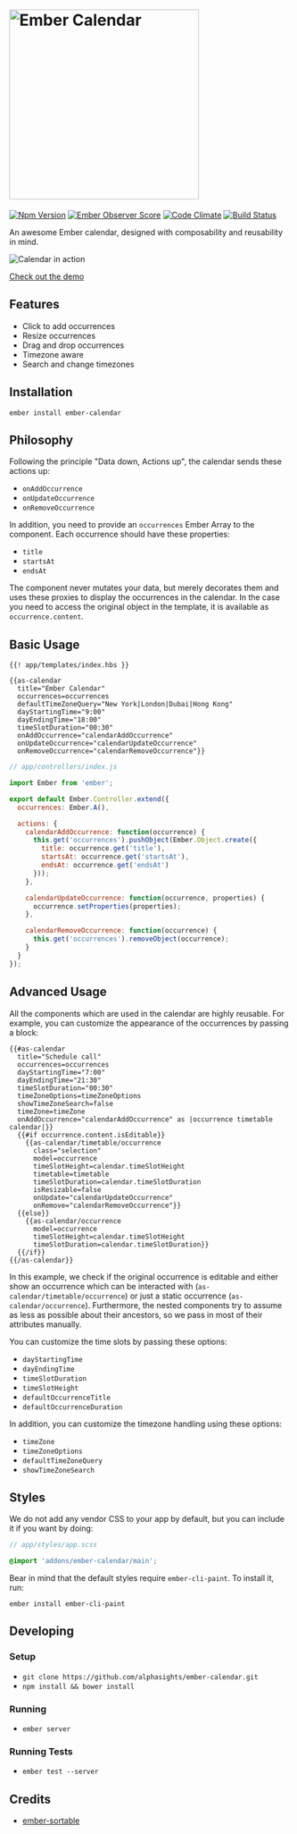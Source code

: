 <h1><img src="https://raw.githubusercontent.com/alphasights/ember-calendar/develop/images/logo.png" alt="Ember Calendar" width="340px"></h1>

[![Npm Version](https://badge.fury.io/js/ember-calendar.svg)](http://badge.fury.io/js/ember-calendar)
[![Ember Observer Score](http://emberobserver.com/badges/ember-calendar.svg)](http://emberobserver.com/addons/ember-calendar)
[![Code
Climate](https://codeclimate.com/github/alphasights/ember-calendar/badges/gpa.svg)](https://codeclimate.com/github/alphasights/ember-calendar)
[![Build Status](https://circleci.com/gh/alphasights/ember-calendar.svg?style=shield&circle-token=6fa581b50c5f8496cf26768394cf6c1d43dfb98e)](https://circleci.com/gh/alphasights/ember-calendar)

An awesome Ember calendar, designed with composability and reusability in mind.

![Calendar in
action](https://raw.githubusercontent.com/alphasights/ember-calendar/develop/images/calendar.png)

[Check out the demo](https://alphasights.github.io/ember-calendar/demo)

## Features

* Click to add occurrences
* Resize occurrences
* Drag and drop occurrences
* Timezone aware
* Search and change timezones

## Installation

`ember install ember-calendar`

## Philosophy

Following the principle "Data down, Actions up", the calendar sends these
actions up:

* `onAddOccurrence`
* `onUpdateOccurrence`
* `onRemoveOccurrence`

In addition, you need to provide an `occurrences` Ember Array to the component.
Each occurrence should have these properties:

* `title`
* `startsAt`
* `endsAt`

The component never mutates your data, but merely decorates them and uses these
proxies to display the occurrences in the calendar. In the case you need to access
the original object in the template, it is available as `occurrence.content`.

## Basic Usage

```htmlbars
{{! app/templates/index.hbs }}

{{as-calendar
  title="Ember Calendar"
  occurrences=occurrences
  defaultTimeZoneQuery="New York|London|Dubai|Hong Kong"
  dayStartingTime="9:00"
  dayEndingTime="18:00"
  timeSlotDuration="00:30"
  onAddOccurrence="calendarAddOccurrence"
  onUpdateOccurrence="calendarUpdateOccurrence"
  onRemoveOccurrence="calendarRemoveOccurrence"}}
```

```javascript
// app/controllers/index.js

import Ember from 'ember';

export default Ember.Controller.extend({
  occurrences: Ember.A(),

  actions: {
    calendarAddOccurrence: function(occurrence) {
      this.get('occurrences').pushObject(Ember.Object.create({
        title: occurrence.get('title'),
        startsAt: occurrence.get('startsAt'),
        endsAt: occurrence.get('endsAt')
      }));
    },

    calendarUpdateOccurrence: function(occurrence, properties) {
      occurrence.setProperties(properties);
    },

    calendarRemoveOccurrence: function(occurrence) {
      this.get('occurrences').removeObject(occurrence);
    }
  }
});
```

## Advanced Usage

All the components which are used in the calendar are highly reusable. For
example, you can customize the appearance of the occurrences by passing a block:

```htmlbars
{{#as-calendar
  title="Schedule call"
  occurrences=occurrences
  dayStartingTime="7:00"
  dayEndingTime="21:30"
  timeSlotDuration="00:30"
  timeZoneOptions=timeZoneOptions
  showTimeZoneSearch=false
  timeZone=timeZone
  onAddOccurrence="calendarAddOccurrence" as |occurrence timetable calendar|}}
  {{#if occurrence.content.isEditable}}
    {{as-calendar/timetable/occurrence
      class="selection"
      model=occurrence
      timeSlotHeight=calendar.timeSlotHeight
      timetable=timetable
      timeSlotDuration=calendar.timeSlotDuration
      isResizable=false
      onUpdate="calendarUpdateOccurrence"
      onRemove="calendarRemoveOccurrence"}}
  {{else}}
    {{as-calendar/occurrence
      model=occurrence
      timeSlotHeight=calendar.timeSlotHeight
      timeSlotDuration=calendar.timeSlotDuration}}
  {{/if}}
{{/as-calendar}}
```

In this example, we check if the original occurrence is editable and either show
an occurrence which can be interacted with (`as-calendar/timetable/occurrence`)
or just a static occurrence (`as-calendar/occurrence`). Furthermore, the nested
components try to assume as less as possible about their ancestors, so we pass
in most of their attributes manually.

You can customize the time slots by passing these options:

* `dayStartingTime`
* `dayEndingTime`
* `timeSlotDuration`
* `timeSlotHeight`
* `defaultOccurrenceTitle`
* `defaultOccurrenceDuration`

In addition, you can customize the timezone handling using these options:

* `timeZone`
* `timeZoneOptions`
* `defaultTimeZoneQuery`
* `showTimeZoneSearch`

## Styles

We do not add any vendor CSS to your app by default, but you can include it if you want by doing:

```scss
// app/styles/app.scss

@import 'addons/ember-calendar/main';
```

Bear in mind that the default styles require `ember-cli-paint`. To install it, run:

`ember install ember-cli-paint`

## Developing

### Setup

* `git clone https://github.com/alphasights/ember-calendar.git`
* `npm install && bower install`

### Running

* `ember server`

### Running Tests

* `ember test --server`

## Credits

* [ember-sortable](https://github.com/jgwhite/ember-sortable)
